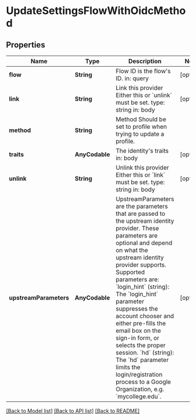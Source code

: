 # UpdateSettingsFlowWithOidcMethod

## Properties
Name | Type | Description | Notes
------------ | ------------- | ------------- | -------------
**flow** | **String** | Flow ID is the flow&#39;s ID.  in: query | [optional] 
**link** | **String** | Link this provider  Either this or &#x60;unlink&#x60; must be set.  type: string in: body | [optional] 
**method** | **String** | Method  Should be set to profile when trying to update a profile. | 
**traits** | **AnyCodable** | The identity&#39;s traits  in: body | [optional] 
**unlink** | **String** | Unlink this provider  Either this or &#x60;link&#x60; must be set.  type: string in: body | [optional] 
**upstreamParameters** | **AnyCodable** | UpstreamParameters are the parameters that are passed to the upstream identity provider.  These parameters are optional and depend on what the upstream identity provider supports. Supported parameters are: &#x60;login_hint&#x60; (string): The &#x60;login_hint&#x60; parameter suppresses the account chooser and either pre-fills the email box on the sign-in form, or selects the proper session. &#x60;hd&#x60; (string): The &#x60;hd&#x60; parameter limits the login/registration process to a Google Organization, e.g. &#x60;mycollege.edu&#x60;. | [optional] 

[[Back to Model list]](../README.md#documentation-for-models) [[Back to API list]](../README.md#documentation-for-api-endpoints) [[Back to README]](../README.md)


